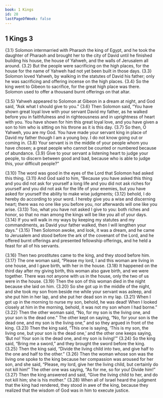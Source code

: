 ```yaml
---
book: 1 Kings
id: 28
lastPageOfWeek: false
---
```


## 1 Kings 3

{3.1} Solomon intermarried with Pharaoh the king of Egypt, and he took the daughter of Pharaoh and brought her to the city of David until he finished building his house, the house of Yahweh, and the walls of Jerusalem all around. {3.2} But the people were sacrificing on the high places, for the house for the name of Yahweh had not yet been built in those days. {3.3} Solomon loved Yahweh, by walking in the statutes of David his father; only he was sacrificing and offering incense on the high places. {3.4} So the king went to Gibeon to sacrifice, for the great high place was there. Solomon used to offer a thousand burnt offerings on that altar.

{3.5} Yahweh appeared to Solomon at Gibeon in a dream at night, and God said, “Ask what I should give to you.” {3.6} Then Solomon said, “You have shown great loyal love with your servant David my father, as he walked before you in faithfulness and in righteousness and in uprightness of heart with you. You have shown for him this great loyal love, and you have given a son to him who is sitting on his throne as it is this day. {3.7} So then, O Yahweh, you are my God. You have made your servant king in place of David my father though I am a young boy. I do not know going out or coming in. {3.8} Your servant is in the middle of your people whom you have chosen; a great people who cannot be counted or numbered because of abundance. {3.9} Give to your servant a listening heart to judge your people, to discern between good and bad, because who is able to judge this, your difficult people?”

{3.10} The word was good in the eyes of the Lord that Solomon had asked this thing. {3.11} And God said to him, “Because you have asked this thing and you did not ask for yourself a long life and you did not ask riches for yourself and you did not ask for the life of your enemies, but you have asked for yourself the ability to make wise judgments; {3.12} behold, I do hereby do according to your word. I hereby give you a wise and discerning heart; there was no one like you before you, nor afterwards will one like you arise. {3.13} Too, what you have not asked I give to you: both riches and honor, so that no man among the kings will be like you all of your days. {3.14} If you will walk in my ways by keeping my statutes and my commandments, as David your father walked, then I will lengthen your days.” {3.15} Then Solomon awoke, and look, it was a dream, and he came to Jerusalem and stood before the ark of the covenant of the Lord, and he offered burnt offerings and presented fellowship offerings, and he held a feast for all of his servants.

{3.16} Then two prostitutes came to the king, and they stood before him. {3.17} The one woman said, “Please my lord, I and this woman are living in one house, and I gave birth, with her in the house. {3.18} It happened on the third day after my giving birth, this woman also gave birth, and we were together. There was not anyone with us in the house, only the two of us were in the house. {3.19} Then the son of this woman died in the night because she laid on him. {3.20} So she got up in the middle of the night, and she took my son from beside me while your servant was asleep, and she put him in her lap, and she put her dead son in my lap. {3.21} When I got up in the morning to nurse my son, behold, he was dead! When I looked closely at him in the morning, behold, it was not my son whom I had borne.” {3.22} Then the other woman said, “No, for my son is the living one, and your son is the dead one.” The other kept on saying, “No, for your son is the dead one, and my son is the living one,” and so they argued in front of the king. {3.23} Then the king said, “This one is saying, ‘This is my son, the living one, but your son is the dead one,’ and the other one keeps saying, ‘But no! Your son is the dead one, and my son is living!’” {3.24} So the king said, “Bring me a sword,” and they brought the sword before the king. {3.25} Then the king said, “Divide the living child into two, and give half to the one and half to the other.” {3.26} Then the woman whose son was the living one spoke to the king because her compassion was aroused for her son, and she said, “Please, my lord, give her the living child, but certainly do not kill him!” The other one was saying, “As for me, so for you! Divide him!” {3.27} Then the king answered and said, “Give the living child to her, and do not kill him; she is his mother.” {3.28} When all of Israel heard the judgment that the king had rendered, they stood in awe of the king, because they realized that the wisdom of God was in him to execute justice.